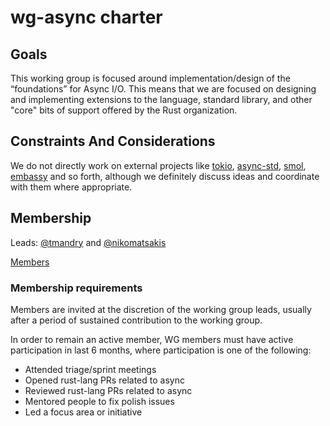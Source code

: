 # wg-async charter
<!--
 Provide an introduction summarising the goals and motivation behind your
 project group.
-->

## Goals

<!--
 Explain what changes you'd like to see your group your group to focus on, and
 how you plan to approach these issues. Focus on explaining the highest possible
 level of your change.
-->

This working group is focused around implementation/design of the “foundations” for Async I/O. This means that we are focused on designing and implementing extensions to the language, standard library, and other "core" bits of support offered by the Rust organization.

## Constraints And Considerations

We do not directly work on external projects like [tokio], [async-std], [smol], [embassy] and so forth, although we definitely discuss ideas and coordinate with them where appropriate.

[tokio]: https://tokio.rs/
[async-std]: https://async.rs/
[smol]: https://github.com/smol-rs/smol/
[embassy]: https://github.com/akiles/embassy


<!--
 Explain the scope of your group, what you have chosen not to include in
 your goals, and your motivations behind making them non-goals.
-->

## Membership

Leads: [@tmandry] and [@nikomatsakis]

[Members]

[@tmandry]: https://github.com/tmandry
[@nikomatsakis]: https://github.com/nikomatsakis
[Members]: https://www.rust-lang.org/governance/teams/lang#team-wg-async

### Membership requirements

Members are invited at the discretion of the working group leads, usually after a period of sustained contribution to the working group.

In order to remain an active member, WG members must have active participation in last 6 months, where participation is one of the following:

* Attended triage/sprint meetings
* Opened rust-lang PRs related to async
* Reviewed rust-lang PRs related to async
* Mentored people to fix polish issues
* Led a focus area or initiative
